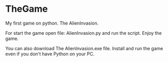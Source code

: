 # TheGame
My first game on python. The AlienInvasion.

For start the game open file: AlienInvasion.py and run the script. Enjoy the game.

You can also download The AlienInvasion.exe file.
Install and run the game even if you don't have Python on your PC.
